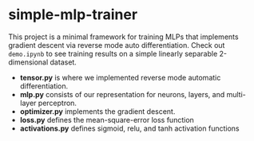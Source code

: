 # simple-mlp-trainer
This project is a minimal framework for training MLPs that implements gradient descent via reverse mode auto differentiation. Check out `demo.ipynb` to see training results on a simple linearly separable 2-dimensional dataset. 

- **tensor.py** is where we implemented reverse mode automatic differentiation.
- **mlp.py** consists of our representation for neurons, layers, and multi-layer perceptron.
- **optimizer.py** implements the gradient descent.
- **loss.py** defines the mean-square-error loss function 
- **activations.py** defines sigmoid, relu, and tanh activation functions 
